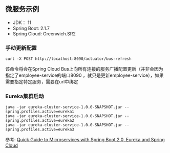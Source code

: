 ## 微服务示例

- JDK： 11
- Spring Boot: 2.1.7
- Spring Cloud: Greenwich.SR2

### 手动更新配置
```shell script
curl -X POST http://localhost:8090/actuator/bus-refresh
```
该命令将会在Spring Cloud Bus上向所有连接的服务广播配置更新（并非会因为指定了employee-service的端口8090
，就只是更新employee-service），如果需要指定特定服务，需要在url中绑定

### Eureka集群启动
```shell script
java -jar eureka-cluster-service-1.0.0-SNAPSHOT.jar --spring.profiles.active=eureka1
java -jar eureka-cluster-service-1.0.0-SNAPSHOT.jar --spring.profiles.active=eureka2
java -jar eureka-cluster-service-1.0.0-SNAPSHOT.jar --spring.profiles.active=eureka3
```

参考: [Quick Guide to Microservices with Spring Boot 2.0, Eureka and Spring
 Cloud](https://piotrminkowski.wordpress.com/2018/04/26/quick-guide-to-microservices-with-spring-boot-2-0-eureka-and-spring-cloud/) 
